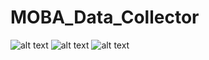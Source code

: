 # MOBA_Data_Collector

![alt text](https://i.imgur.com/oNNME0H.png)
![alt text](https://i.imgur.com/TTsFaK8.png)
![alt text](https://i.imgur.com/cuaX1nL.png)
